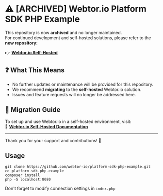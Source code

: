 # ⚠️ [ARCHIVED] Webtor.io Platform SDK PHP Example

This repository is now **archived** and no longer maintained.  
For continued development and self-hosted solutions, please refer to the **new repository**:

👉 **[Webtor.io Self-Hosted](https://github.com/webtor-io/self-hosted)**

## ❓ What This Means
- No further updates or maintenance will be provided for this repository.
- We recommend **migrating** to the **self-hosted** Webtor.io solution.
- Issues and feature requests will no longer be addressed here.

## 🔗 Migration Guide
To set up and use Webtor.io in a self-hosted environment, visit:  
📌 **[Webtor.io Self-Hosted Documentation](https://github.com/webtor-io/self-hosted)**

---

Thank you for your support and contributions! 🚀

## Usage

```
git clone https://github.com/webtor-io/platform-sdk-php-example.git
cd platform-sdk-php-example
composer install
php -S localhost:8080
```

Don't forget to modify connection settings in `index.php`
